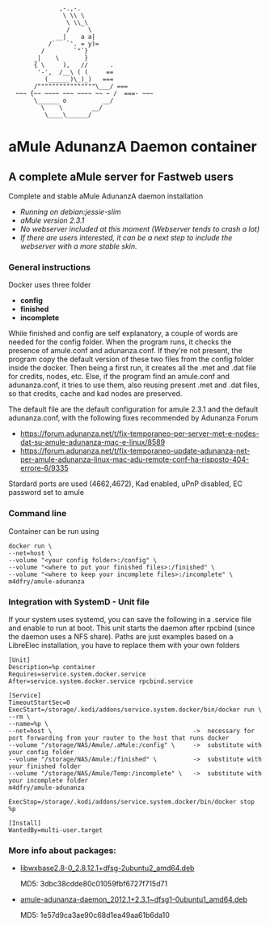 ```
              ,-.,-.
               \ \\ \
                \ \\_\
                /     \
             __|    a a|
           /`   `'. = y)=
         /        `"`}
       _|    \       }
       { \     ),   //      .             
        '-',  /__\ ( (     ==            
          (______)\_)_)   ===            
       /""""""""""""""""\___/ ===        
  ~~~ {~~ ~~~~ ~~~ ~~~~ ~~ ~ /  ===- ~~~   
       \______ o          __/            
         \    \        __/             
          \____\______/    
```
# aMule AdunanzA Daemon container
## A complete aMule server for Fastweb users

Complete and stable aMule AdunanzA daemon installation
 - *Running on debian:jessie-slim*
 - *aMule version 2.3.1*
 - *No webserver included at this moment (Webserver tends to crash a lot)*
 - *If there are users interested, it can be a next step to include the webserver with a more stable skin.*

### General instructions

Docker uses three folder
 - **config** 
 - **finished**
 - **incomplete**
 
While finished and config are self explanatory, a couple of words are needed for the config folder.
When the program runs, it checks the presence of amule.conf and adunanza.conf.
If they're not present, the program copy the default version of these two files from the config folder inside the docker.
Then being a first run, it creates all the .met and .dat file for credits, nodes, etc.
Else, if the program find an amule.conf and adunanza.conf, it tries to use them, also reusing present .met and .dat files, so that credits, cache and kad nodes are preserved.

The default file are the default configuration for amule 2.3.1 and the default adunanza.conf, with the following fixes recommended by Adunanza Forum
 - https://forum.adunanza.net/t/fix-temporaneo-per-server-met-e-nodes-dat-su-amule-adunanza-mac-e-linux/8589
 - https://forum.adunanza.net/t/fix-temporaneo-update-adunanza-net-per-amule-adunanza-linux-mac-adu-remote-conf-ha-risposto-404-errore-6/9335

Stardard ports are used (4662,4672), Kad enabled, uPnP disabled, EC password set to amule

### Command line

Container can be run using 

```
docker run \
--net=host \
--volume "<your config folder>:/config" \
--volume "<where to put your finished files>:/finished" \
--volume "<where to keep your incomplete files>:/incomplete" \
m4dfry/amule-adunanza
```

### Integration with SystemD - Unit file

If your system uses systemd, you can save the following in a .service file and enable to run at boot.
This unit starts the daemon after rpcbind (since the daemon uses a NFS share).
Paths are just examples based on a LibreElec installation, you have to replace them with your own folders

```
[Unit]
Description=%p container
Requires=service.system.docker.service
After=service.system.docker.service rpcbind.service

[Service]
TimeoutStartSec=0
ExecStart=/storage/.kodi/addons/service.system.docker/bin/docker run \
--rm \
--name=%p \
--net=host \                                       ->  necessary for port forwarding from your router to the host that runs docker
--volume "/storage/NAS/Amule/.aMule:/config" \     ->  substitute with your config folder 
--volume "/storage/NAS/Amule:/finished" \          ->  substitute with your finished folder
--volume "/storage/NAS/Amule/Temp:/incomplete" \   ->  substitute with your incomplete folder
m4dfry/amule-adunanza

ExecStop=/storage/.kodi/addons/service.system.docker/bin/docker stop %p

[Install]
WantedBy=multi-user.target
```

### More info about packages:
* [libwxbase2.8-0_2.8.12.1+dfsg-2ubuntu2_amd64.deb](http://packages.ubuntu.com/trusty/amd64/libwxbase2.8-0/download)

	MD5: 3dbc38cdde80c01059fbf6727f715d71


* [amule-adunanza-daemon_2012.1+2.3.1~dfsg1-0ubuntu1_amd64.deb](http://packages.ubuntu.com/trusty/amd64/amule-adunanza-daemon/download)

	MD5: 1e57d9ca3ae90c68d1ea49aa61b6da10
